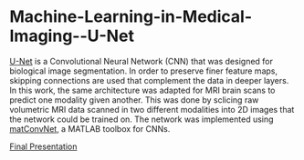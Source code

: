 # Machine-Learning-in-Medical-Imaging--U-Net

[U-Net](https://arxiv.org/pdf/1505.04597.pdf) is a Convolutional Neural Network (CNN) that was designed for biological image segmentation. In order to preserve finer feature maps, skipping connections are used that complement the data in deeper layers. In this work, the same architecture was adapted for MRI brain scans to predict one modality given another. This was done by sclicing raw volumetric MRI data scanned in two different modalities into 2D images that the network could be trained on. The network was implemented using [matConvNet](https://github.com/vlfeat/matconvnet), a MATLAB toolbox for CNNs.

[Final Presentation](Presentation/Unet_presentation.pdf)


